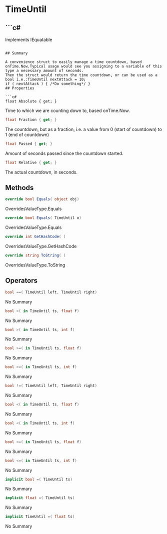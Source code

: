 # TimeUntil

## ```c#
Implements IEquatable<TimeUntil>
```

## Summary

A convenience struct to easily manage a time countdown, based onTime.Now.Typical usage would see you assigning to a variable of this type a necessary amount of seconds.
Then the struct would return the time countdown, or can be used as a bool i.e.:TimeUntil nextAttack = 10;
if ( nextAttack ) { /*Do something*/ }
## Properties

```c#
float Absolute { get; } 
```
Time to which we are counting down to, based onTime.Now.
```c#
float Fraction { get; } 
```
The countdown, but as a fraction, i.e. a value from 0 (start of countdown) to 1 (end of countdown)
```c#
float Passed { get; } 
```
Amount of seconds passed since the countdown started.
```c#
float Relative { get; } 
```
The actual countdown, in seconds.
## Methods

```c#
override bool Equals( object obj) 
```
OverridesValueType.Equals
```c#
override bool Equals( TimeUntil o) 
```
OverridesValueType.Equals
```c#
override int GetHashCode( ) 
```
OverridesValueType.GetHashCode
```c#
override string ToString( ) 
```
OverridesValueType.ToString
## Operators

```c#
bool ==( TimeUntil left, TimeUntil right) 
```
No Summary
```c#
bool >( in TimeUntil ts, float f) 
```
No Summary
```c#
bool >( in TimeUntil ts, int f) 
```
No Summary
```c#
bool >=( in TimeUntil ts, float f) 
```
No Summary
```c#
bool >=( in TimeUntil ts, int f) 
```
No Summary
```c#
bool !=( TimeUntil left, TimeUntil right) 
```
No Summary
```c#
bool <( in TimeUntil ts, float f) 
```
No Summary
```c#
bool <( in TimeUntil ts, int f) 
```
No Summary
```c#
bool <=( in TimeUntil ts, float f) 
```
No Summary
```c#
bool <=( in TimeUntil ts, int f) 
```
No Summary
```c#
implicit bool =( TimeUntil ts) 
```
No Summary
```c#
implicit float =( TimeUntil ts) 
```
No Summary
```c#
implicit TimeUntil =( float ts) 
```
No Summary
